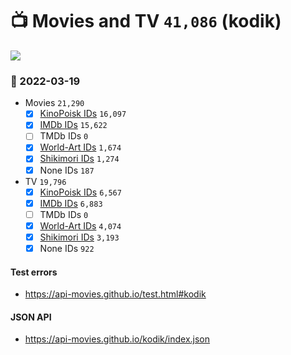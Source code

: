 # :tv: Movies and TV `41,086` (kodik)

<a href="https://API-Movies.github.io"><img src="https://API-Movies.github.io/banner.png?cache"></a>

### :date: 2022-03-19
- Movies `21,290`
  - [x] <a href="https://API-Movies.github.io/kodik/movie_kinopoisk_ids.json">KinoPoisk IDs</a> `16,097`
  - [x] <a href="https://API-Movies.github.io/kodik/movie_imdb_ids.json">IMDb IDs</a> `15,622`
  - [ ] TMDb IDs `0`
  - [x] <a href="https://API-Movies.github.io/kodik/movie_world_art_ids.json">World-Art IDs</a> `1,674`
  - [x] <a href="https://API-Movies.github.io/kodik/movie_shikimori_ids.json">Shikimori IDs</a> `1,274`
  - [x] None IDs `187`
- TV `19,796`
  - [x] <a href="https://API-Movies.github.io/kodik/tv_kinopoisk_ids.json">KinoPoisk IDs</a> `6,567`
  - [x] <a href="https://API-Movies.github.io/kodik/tv_imdb_ids.json">IMDb IDs</a> `6,883`
  - [ ] TMDb IDs `0`
  - [x] <a href="https://API-Movies.github.io/kodik/tv_world_art_ids.json">World-Art IDs</a> `4,074`
  - [x] <a href="https://API-Movies.github.io/kodik/tv_shikimori_ids.json">Shikimori IDs</a> `3,193`
  - [x] None IDs `922`
#### Test errors
- <a href='https://api-movies.github.io/test.html#kodik'>https://api-movies.github.io/test.html#kodik</a>
#### JSON API
- <a href='https://api-movies.github.io/kodik/index.json'>https://api-movies.github.io/kodik/index.json</a>
